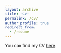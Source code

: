 ```yaml
---
layout: archive
title: "CV"
permalink: /cv/
author_profile: true
redirect_from:
  - /resume
---
```


You can find my CV [here](https://www.dropbox.com/scl/fi/ziqjmiykmwt5w1amwkxqk/CV_Carlos_Paramo_2024_10_30.pdf?rlkey=b0hjabrv1sw2gk9dhaze4vtb0&st=jevd7s1y&dl=0).

